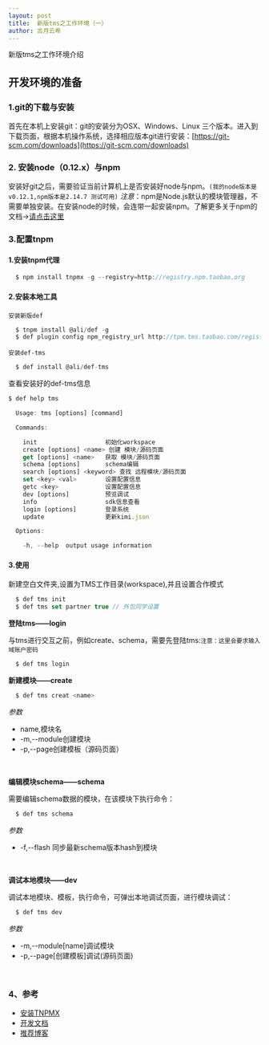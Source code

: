 ```yaml
---
layout: post
title:  新版tms之工作环境（一）
author: 古月云希
---
```


新版tms之工作环境介绍

## 开发环境的准备

### 1.git的下载与安装

首先在本机上安装git：git的安装分为OSX、Windows、Linux 三个版本。进入到下载页面，根据本机操作系统，选择相应版本git进行安装：[https://git-scm.com/downloads](https://git-scm.com/downloads)

### 2. 安装node（0.12.x）与npm

安装好git之后，需要验证当前计算机上是否安装好node与npm。`(我的node版本是v0.12.1,npm版本是2.14.7 测试可用)`
*注意*：npm是Node.js默认的模块管理器，不需要单独安装。在安装node的时候，会连带一起安装npm。了解更多关于npm的文档->[请点击这里](http://javascript.ruanyifeng.com/nodejs/npm.html#toc2)

### 3.配置tnpm

#### 1.安装tnpm代理

```javascript
  $ npm install tnpmx -g --registry=http://registry.npm.taobao.org
```

#### 2.安装本地工具

`安装新版def`

```javascript
  $ tnpm install @ali/def -g
  $ def plugin config npm_registry_url http://tpm.tms.taobao.com/registry
```

`安装def-tms`

```javascript
  $ def install @ali/def-tms
```


查看安装好的def-tms信息

```javascript
$ def help tms

  Usage: tms [options] [command]

  Commands:

    init                   初始化workspace
    create [options] <name> 创建 模块/源码页面
    get [options] <name>   获取 模块/源码页面
    schema [options]       schema编辑
    search [options] <keyword> 查找 远程模块/源码页面
    set <key> <val>        设置配置信息
    getc <key>             设置配置信息
    dev [options]          预览调试
    info                   sdk信息查看
    login [options]        登录系统
    update                 更新kimi.json

  Options:

    -h, --help  output usage information

```

#### 3.使用

新建空白文件夹,设置为TMS工作目录(workspace),并且设置合作模式

```javascript
  $ def tms init
  $ def tms set partner true // 外包同学设置
```

**登陆tms——login** 

与tms进行交互之前，例如create、schema，需要先登陆tms:`注意：这里会要求输入域账户密码`

```javascript
  $ def tms login
```


**新建模块——create**

```javascript
  $ def tms creat <name>
```

*参数*

- name,模块名
- -m,--module创建模块
- -p,--page创建模板（源码页面）

<br/>

**编辑模块schema——schema**

需要编辑schema数据的模块，在该模块下执行命令：

```javascript
  $ def tms schema
```

*参数*

- -f,--flash 同步最新schema版本hash到模块

<br/>

**调试本地模块——dev**

调试本地模块、模板，执行命令，可弹出本地调试页面，进行模块调试：

```javascript
  $ def tms dev
```

*参数*

- -m,--module[name]调试模块
- -p,--page[创建模板]调试(源码页面)

<br/>

### 4、参考 

- [安装TNPMX](https://www.npmjs.com/package/tnpmx)
- [开发文档](http://tms-book.alibaba.net/dev_manual/config.html)
- [推荐博客](http://lingyu.wang/#/list?page=2)



